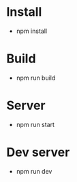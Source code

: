 # Install

- npm install

# Build

- npm run build

# Server

- npm run start

# Dev server

- npm run dev